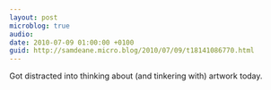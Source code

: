```yaml
---
layout: post
microblog: true
audio: 
date: 2010-07-09 01:00:00 +0100
guid: http://samdeane.micro.blog/2010/07/09/t18141086770.html
---
```

Got distracted into thinking about (and tinkering with) artwork today.
